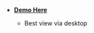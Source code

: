 - **[Demo Here](https://mauricegift.github.io/html-css-js/forms/stylish-login)**

  - Best view via desktop
